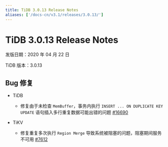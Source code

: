 ```yaml
---
title: TiDB 3.0.13 Release Notes
aliases: ['/docs-cn/v3.1/releases/3.0.13/']
---
```


# TiDB 3.0.13 Release Notes

发版日期：2020 年 04 月 22 日

TiDB 版本：3.0.13

## Bug 修复

+ TiDB

    - 修复由于未检查 `MemBuffer`，事务内执行 `INSERT ... ON DUPLICATE KEY UPDATE` 语句插入多行重复数据可能出错的问题 [#16690](https://github.com/pingcap/tidb/pull/16690)

+ TiKV

    - 修复重复多次执行 `Region Merge` 导致系统被阻塞的问题，阻塞期间服务不可用 [#7612](https://github.com/tikv/tikv/pull/7612)
